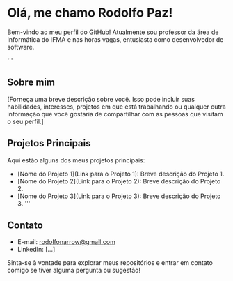 # Olá, me chamo Rodolfo Paz!

Bem-vindo ao meu perfil do GitHub! Atualmente sou professor da área de Informática do IFMA e nas horas vagas, entusiasta como desenvolvedor de software. 

'''
## Sobre mim

[Forneça uma breve descrição sobre você. Isso pode incluir suas habilidades, interesses, projetos em que está trabalhando ou qualquer outra informação que
você gostaria de compartilhar com as pessoas que visitam o seu perfil.]

## Projetos Principais

Aqui estão alguns dos meus projetos principais:

- [Nome do Projeto 1](Link para o Projeto 1): Breve descrição do Projeto 1.
- [Nome do Projeto 2](Link para o Projeto 2): Breve descrição do Projeto 2.
- [Nome do Projeto 3](Link para o Projeto 3): Breve descrição do Projeto 3.
'''

## Contato

- E-mail: rodolfonarrow@gmail.com
- LinkedIn: [...]

Sinta-se à vontade para explorar meus repositórios e entrar em contato comigo se tiver alguma pergunta ou sugestão!
